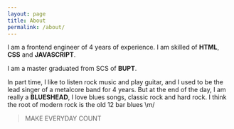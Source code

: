 ```yaml
---
layout: page
title: About
permalink: /about/
---
```


I am a frontend engineer of 4 years of experience. I am skilled of **HTML**, **CSS** and **JAVASCRIPT**.

I am a master graduated from SCS of **BUPT**. 

In part time, I like to listen rock music and play guitar, and I used to be the lead singer of a metalcore band for 4 years. But at the end of the day, I am really a **BLUESHEAD**, I love blues songs, classic rock and hard rock. I think the root of modern rock is the old 12 bar blues \m/

>MAKE EVERYDAY COUNT